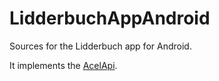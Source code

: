 # LidderbuchAppAndroid
Sources for the Lidderbuch app for Android.

It implements the [AcelApi](https://github.com/AcelLuxembourg/AcelApi).
